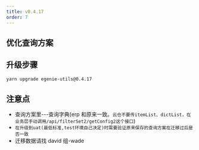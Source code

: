 ```yaml
---
title: v0.4.17
order: 7
---
```


## 优化查询方案

## 升级步骤

```bash
yarn upgrade egenie-utils@0.4.17
```

## 注意点

- 查询方案里---查询字典(erp 和原来一致。`云仓不要传itemList、dictList，在业务层手动调用/api/filterSet2/getConfig2这个接口`)
- `在升级到uat(最低标准,test环境自己决定)时需要验证原来保存的查询方案在迁移过后是否一致`
- 迁移数据请找 david 组-wade

